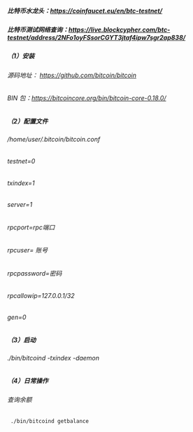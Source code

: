 

####
##### 比特币水龙头：https://coinfaucet.eu/en/btc-testnet/
##### 比特币测试网络查询：https://live.blockcypher.com/btc-testnet/address/2NFo1oyFSsorCGYT3jtaf4ipw7sgr2ap838/

##### （1）安装
###### 源码地址： https://github.com/bitcoin/bitcoin
###### BIN 包：https://bitcoincore.org/bin/bitcoin-core-0.18.0/

##### （2）配置文件
###### /home/user/.bitcoin/bitcoin.conf

###### testnet=0
###### txindex=1
###### server=1
###### rpcport=rpc端口
###### rpcuser= 账号
###### rpcpassword=密码
###### rpcallowip=127.0.0.1/32
###### gen=0

##### （3）启动
###### ./bin/bitcoind -txindex -daemon

##### （4）日常操作
###### 查询余额
###### 
` ./bin/bitcoind getbalance`


